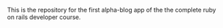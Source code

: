 This is the repository for the first alpha-blog app of the the complete ruby on rails developer course.